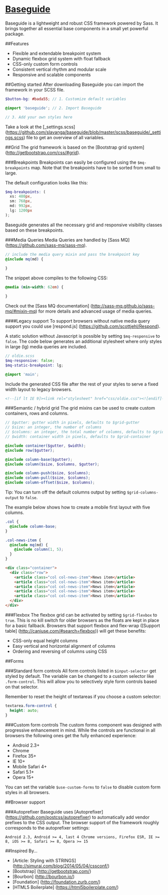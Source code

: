 # [Baseguide](http://basegui.de)
Baseguide is a lightweight and robust CSS framework powered by Sass. It brings together all essential base components in a small yet powerful package.

##Features
* Flexible and extendable breakpoint system
* Dynamic flexbox grid system with float fallback
* CSS-only custom form controls
* Consistent vertical rhythm and modular scale
* Responsive and scalable components

##Getting started
After downloading Baseguide you can import the framework in your SCSS file.
```scss
$button-bg: #bada55; // 1. Customize default variables

@import 'baseguide'; // 2. Import Baseguide

// 3. Add your own styles here
```

Take a look at the [_settings.scss] (https://github.com/slavanga/baseguide/blob/master/scss/baseguide/_settings.scss) file to get an overview of all variables.


##Grid
The grid framework is based on the [Bootstrap grid system] (http://getbootstrap.com/css/#grid).

###Breakpoints
Breakpoints can easily be configured using the ```$mq-breakpoints``` map. Note that the breakpoints have to be sorted from small to large.

The default configuration looks like this:

```scss
$mq-breakpoints: (
  xs: 480px,
  sm: 768px,
  md: 992px,
  lg: 1200px
);
```

Baseguide generates all the necessary grid and responsive visibility classes based on these breakpoints.

###Media Queries
Media Queries are handled by [Sass MQ] (https://github.com/sass-mq/sass-mq).

```scss
// include the media query mixin and pass the breakpoint key
@include mq(md) {
	
}
```

The snippet above compiles to the following CSS:

```css
@media (min-width: 62em) {

}
```

Check out the [Sass MQ documentation] (http://sass-mq.github.io/sass-mq/#mixin-mq) for more details and advanced usage of media queries.

####Legacy support
To support browsers without native media query support you could use [respond.js] (https://github.com/scottjehl/Respond).

A static solution without Javascript is possible by setting ```$mq-responsive``` to ```false```. The code below generates an additional stylesheet where only styles in large (lg) media queries are included.

```scss
// oldie.scss
$mq-responsive: false;
$mq-static-breakpoint: lg;

@import 'main';
```

Include the generated CSS file after the rest of your styles to serve a fixed width layout to legacy browsers.
```html
<!--[if lt IE 9]><link rel="stylesheet" href="css/oldie.css"><![endif]-->
```

###Semantic / hybrid grid
The grid mixins can be used to create custom containers, rows and columns.

```scss
// $gutter: gutter width in pixels, defaults to $grid-gutter
// $size: an integer, the number of columns
// $columns: an integer, the total number of columns, defaults to $grid-columns
// $width: container width in pixels, defaults to $grid-container

@include container($gutter, $width);
@include row($gutter);

@include column-base($gutter);
@include column($size, $columns, $gutter);

@include column-push($size, $columns);
@include column-pull($size, $columns);
@include column-offset($size, $columns);
```

Tip: You can turn off the default columns output by setting ```$grid-columns-output``` to ```false```.

The example below shows how to create a mobile first layout with five columns.

```scss
.col {
  @include column-base;
}

.col-news-item {
  @include mq(md) {
    @include column(1, 5);
  }
}
```

```html
<div class="container">
  <div class="row">
    <article class="col col-news-item">News item</article>
    <article class="col col-news-item">News item</article>
    <article class="col col-news-item">News item</article>
    <article class="col col-news-item">News item</article>
    <article class="col col-news-item">News item</article>
  </div>
</div>
```

###Flexbox
The flexbox grid can be activated by setting ```$grid-flexbox``` to ```true```. This is no kill switch for older browsers as the floats are kept in place for a basic fallback. Browsers that support flexbox and flex-wrap ([Support table] (http://caniuse.com/#search=flexbox)) will get these benefits:

* CSS-only equal height columns
* Easy vertical and horizontal alignment of columns
* Ordering and reversing of columns using CSS


##Forms

###Standard form controls
All form controls listed in ```$input-selector``` get styled by default. The variable can be changed to a custom selector like ```.form-control```. This will allow you to selectively style form controls based on that selector.

Remember to reset the height of textareas if you choose a custom selector:

```scss
textarea.form-control {
  height: auto;
}
```

###Custom form controls
The custom forms component was designed with progressive enhancement in mind.
While the controls are functional in all browsers the following ones get the fully enhanced experience:

* Android 2.3+
* Chrome
* Firefox 35+
* IE 10+
* Mobile Safari 4+
* Safari 5.1+
* Opera 15+

You can set the variable ```$use-custom-forms``` to ```false``` to disable custom form styles in all browsers.


##Browser support

###Autoprefixer
Baseguide uses [Autoprefixer] (https://github.com/postcss/autoprefixer) to automatically add vendor prefixes to the CSS output. The browser support of the framework roughly corresponds to the autoprefixer settings:

```
Android 2.3, Android >= 4, last 4 Chrome versions, Firefox ESR, IE >= 8, iOS >= 8, Safari >= 8, Opera >= 15
```

##Inspired By…
* [Article: Styling with STRINGS] (http://simurai.com/blog/2014/05/04/cssconf/)
* [Bootstrap] (http://getbootstrap.com/)
* [Bourbon] (http://bourbon.io/)
* [Foundation] (http://foundation.zurb.com/)
* [HTML5 Boilerplate] (https://html5boilerplate.com/)
